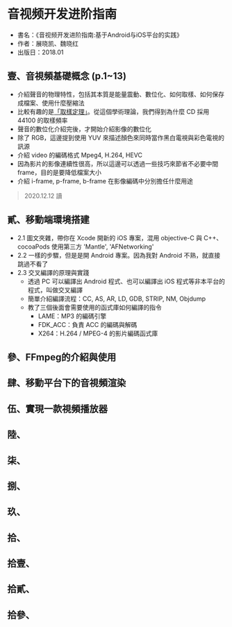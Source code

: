# 音视频开发进阶指南

- 書名：《音视频开发进阶指南:基于Android与iOS平台的实践》
- 作者：展晓凯、魏晓红
- 出版日：2018.01



## 壹、音視頻基礎概念 (p.1~13)

- 介紹聲音的物理特性，包括其本質是能量震動、數位化、如何取樣、如何保存成檔案、使用什麼壓縮法
- 比較有趣的是[「取樣定理」](https://zh.wikipedia.org/zh-tw/采样定理)。從這個學術理論，我們得到為什麼 CD 採用 44100 的取樣頻率
- 聲音的數位化介紹完後，才開始介紹影像的數位化
- 除了 RGB，這邊提到使用 YUV 來描述顏色來同時當作黑白電視與彩色電視的訊源
- 介紹 video 的編碼格式 Mpeg4, H.264, HEVC
- 因為影片的影像連續性很高，所以這邊可以透過一些技巧來節省不必要中間 frame，目的是要降低檔案大小
- 介紹 i-frame, p-frame, b-frame 在影像編碼中分別擔任什麼用途

> 2020.12.12 讀

## 貳、移動端環境搭建

- 2.1 圖文夾雜，帶你在 Xcode 開新的 iOS 專案，混用 objective-C 與 C++、cocoaPods 使用第三方 'Mantle', 'AFNetworking'
- 2.2 一樣的步驟，但是是開 Android 專案。因為我對 Android 不熟，就直接跳過不看了
- 2.3 交叉編譯的原理與實踐
  - 透過 PC 可以編譯出 Android 程式、也可以編譯出 iOS 程式等非本平台的程式，叫做交叉編譯
  - 簡單介紹編譯流程：CC, AS, AR, LD, GDB, STRIP, NM, Objdump
  - 教了三個後面會需要使用的函式庫如何編譯的指令
    - LAME：MP3 的編碼引擎
    - FDK_ACC：負責 ACC 的編碼與解碼
    - X264：H.264 / MPEG-4 的影片編碼函式庫

## 參、FFmpeg的介紹與使用

## 肆、移動平台下的音視頻渲染

## 伍、實現一款視頻播放器

## 陸、

## 柒、

## 捌、

## 玖、

## 拾、

## 拾壹、

## 拾貳、

## 拾參、
